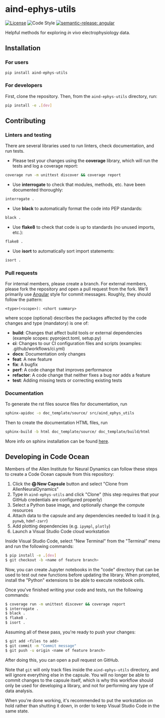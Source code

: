 # aind-ephys-utils

[![License](https://img.shields.io/badge/license-MIT-brightgreen)](LICENSE)
![Code Style](https://img.shields.io/badge/code%20style-black-black)
[![semantic-release: angular](https://img.shields.io/badge/semantic--release-angular-e10079?logo=semantic-release)](https://github.com/semantic-release/semantic-release)

Helpful methods for exploring *in vivo* electrophysiology data.

## Installation

### For users

```bash
pip install aind-ephys-utils
```

### For developers

First, clone the repository. Then, from the `aind-ephys-utils` directory, run:

```bash
pip install -e .[dev]
```

## Contributing

### Linters and testing

There are several libraries used to run linters, check documentation, and run tests.

- Please test your changes using the **coverage** library, which will run the tests and log a coverage report:

```bash
coverage run -m unittest discover && coverage report
```

- Use **interrogate** to check that modules, methods, etc. have been documented thoroughly:

```bash
interrogate .
```

- Use **black** to automatically format the code into PEP standards:
```bash
black .
```

- Use **flake8** to check that code is up to standards (no unused imports, etc.):
```bash
flake8 .
```

- Use **isort** to automatically sort import statements:
```bash
isort .
```

### Pull requests

For internal members, please create a branch. For external members, please fork the repository and open a pull request from the fork. We'll primarily use [Angular](https://github.com/angular/angular/blob/main/CONTRIBUTING.md#commit) style for commit messages. Roughly, they should follow the pattern:
```text
<type>(<scope>): <short summary>
```

where scope (optional) describes the packages affected by the code changes and type (mandatory) is one of:

- **build**: Changes that affect build tools or external dependencies (example scopes: pyproject.toml, setup.py)
- **ci**: Changes to our CI configuration files and scripts (examples: .github/workflows/ci.yml)
- **docs**: Documentation only changes
- **feat**: A new feature
- **fix**: A bugfix
- **perf**: A code change that improves performance
- **refactor**: A code change that neither fixes a bug nor adds a feature
- **test**: Adding missing tests or correcting existing tests

### Documentation
To generate the rst files source files for documentation, run
```bash
sphinx-apidoc -o doc_template/source/ src/aind_ephys_utils
```
Then to create the documentation HTML files, run
```bash
sphinx-build -b html doc_template/source/ doc_template/build/html
```
More info on sphinx installation can be found [here](https://www.sphinx-doc.org/en/master/usage/installation.html).


## Developing in Code Ocean

Members of the Allen Institute for Neural Dynamics can follow these steps to create a Code Ocean capsule from this repository:

1. Click the **⨁ New Capsule** button and select "Clone from AllenNeuralDynamics"
2. Type in `aind-ephys-utils` and click "Clone" (this step requires that your GitHub credentials are configured properly)
3. Select a Python base image, and optionally change the compute resources
4. Attach data to the capsule and any dependencies needed to load it (e.g. `pynwb`, `hdmf-zarr`)
5. Add plotting dependencies (e.g. `ipympl`, `plotly`)
6. Launch a Visual Studio Code cloud workstation

Inside Visual Studio Code, select "New Terminal" from the "Terminal" menu and run the following commands:

```bash
$ pip install -e .[dev]
$ git checkout -b <name of feature branch>
```

Now, you can create Jupyter notebooks in the "code" directory that can be used to test out new functions before updating the library. When prompted, install the "Python" extensions to be able to execute notebook cells.

Once you've finished writing your code and tests, run the following commands:

```bash
$ coverage run -m unittest discover && coverage report
$ interrogate . 
$ black .
$ flake8 .
$ isort .
```

Assuming all of these pass, you're ready to push your changes:

```bash
$ git add <files to add>
$ git commit -m "Commit message"
$ git push -u origin <name of feature branch>
```

After doing this, you can open a pull request on GitHub.

Note that `git` will only track files inside the `aind-ephys-utils` directory, and will ignore everything else in the capsule. You will no longer be able to commit changes to the capsule itself, which is why this workflow should only be used for developing a library, and not for performing any type of data analysis.

When you're done working, it's recommended to put the workstation on hold rather than shutting it down, in order to keep Visual Studio Code in the same state.



